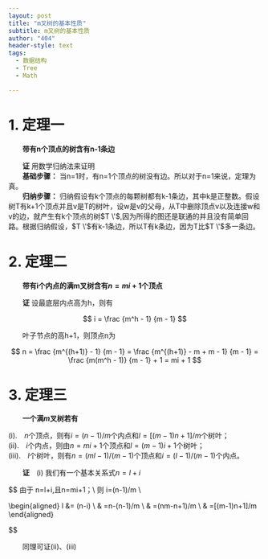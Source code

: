 ```yaml
---
layout: post
title: "m叉树的基本性质"
subtitle: m叉树的基本性质
author: "404"
header-style: text
tags:
  - 数据结构
  - Tree
  - Math

---
```


# 1. 定理一
　　**带有n个顶点的树含有n-1条边**

　　**证** 用数学归纳法来证明  
　　**基础步骤：** 当n=1时，有n=1个顶点的树没有边。所以对于n=1来说，定理为真。  
　　**归纳步骤：** 归纳假设有k个顶点的每颗树都有k-1条边，其中k是正整数。假设树T有k+1个顶点并且v是T的树叶，设w是v的父母，从T中删除顶点v以及连接w和v的边，就产生有k个顶点的树$T \'$,因为所得的图还是联通的并且没有简单回路。根据归纳假设，$T \'$有k-1条边，所以T有k条边，因为T比$T \'$多一条边。

# 2. 定理二

　　**带有i个内点的满m叉树含有$n = mi +1$个顶点**

　　**证** 设最底层内点高为h，则有

$$
i = \frac {m^h - 1} {m - 1}
$$

　　叶子节点的高h+1，则顶点n为

$$
n = \frac {m^{(h+1)} - 1} {m - 1} = \frac {m^{(h+1)} - m + m - 1} {m - 1} = \frac {m(m^h - 1)} {m - 1} + 1 = mi + 1
$$

# 3. 定理三
　　**一个满$m$叉树若有**  

(i).　$n$个顶点，则有$i=(n-1)/m$个内点和$l=[(m-1)n+1]/m$个树叶；   
(ii).　$i$个内点，则由$n=mi+1$个顶点和$l=(m-1)i+1$个树叶；  
(iii).　$l$个树叶，则有$n=(ml-1)/(m-1)$个顶点和$i=(l-1)/(m-1)$个内点。

　　**证**　(i) 我们有一个基本关系式$n = l + i$

$$
由于 n=l+i,且n=mi+1；\\
则 i=(n-1)/m \\

\begin{aligned}
l &=  (n-i)   \\
& =n-(n-1)/m \\
& =(nm-n+1)/m \\
& =[(m-1)n+1]/m
\end{aligned}

$$

　　同理可证(ii)、(iii)

　
